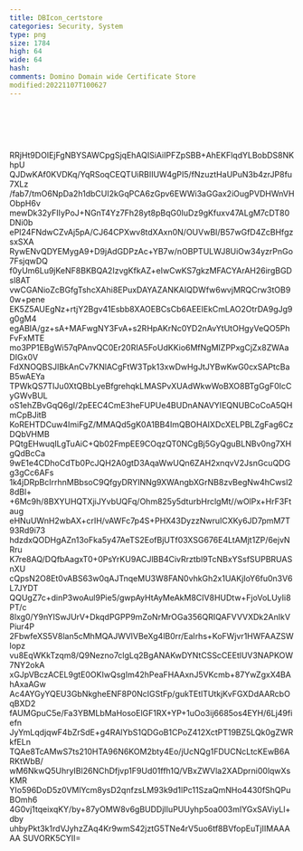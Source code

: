 ```yaml
---
title: DBIcon_certstore
categories: Security, System
type: png
size: 1784
high: 64
wide: 64
hash: 
comments: Domino Domain wide Certificate Store
modified:20221107T100627
---
```

![DBIcon_certstore][1]

[1]: data:image/png;base64,iVBORw0KGgoAAAANSUhEUgAAAEAAAABACAYAAACqaXHeAAAGv0lEQVR4nO2bC2wU
RRjHt9DOIEjFgNBYSAWCpgSjqEhAQISiAiIPFZpSBB+AhEKFlqdYLBobDS8NKhpU
QJDwKAf0KVDKq/YqRSoqCEQTUiRBIIUW4gPI5/fNzuztHaUPuN3b4zrJP8fu7XLz
/fab7/tmO6NpDa2h1dbCUI2kGqPCA6zGpv6EWWi3aGGax2iOugPVDHWnVHObpH6v
mewDk32yFIIyPoJ+NGnT4Yz7Fh28yt8pBqG0IuDz9gKfuxv47ALgM7cDT80DNi0b
ePI24FNdwCZvAj5pA/CJ64CPXwv8tdXAxn0N/OUVwBI/B57wGfD4ZcBHfgzsxSXA
RywENvQDYEMygA9+D9jAdGDPzAc+YB7w/nOBPTULWJ8UiOw34yzrPnGo7FsjqwDQ
f0yUm6Lu9jKeNF8BKBQA2IzvgKfkAZ+eIwCwKS7gkzMFACYArAH26irgBGDsl8AT
vwCGANioZcBGfgTshcXAhi8EPuxDAYAZANKAIQDWfw6wvjMRQCrw3tOB90w+pene
EK5Z5AUEgNz+rtjY2Bgv41Esbb8XAOEBCsCb6AEEIEkCmLAO2OtrDA9gJg9g0gM4
egABIA/gz+sA+MAFwgNY3FvA+s2RHpAKrNc0YD2nAvYtUtOHgyVeQO5PhFvFxMTE
mo3PP1EBgWi57qPAnvQC0Er20RIA5FoUdKKio6MfNgMIZPPxgCjZx8ZWAaDIGx0V
FdXNOQBSJIBkAnCv7KNlACgFtW3Tpk13xwDwHgJtJYBwKwG0cxSAPtcBaB5wAEYa
TPWkQS7TIJu0XtQBbLyeBfgrehqkLMASPvXUAdWkwWoBXO8BTgGgF0IcCyGWvBUL
oS1ehZBvGqQ6gI/2pEEC4CmE3heFUPUe4BUDnANAVYIEQNUBCoCoA5QHmCpBJitB
KoREHTDCuw4ImiFgZ/MMAQd5gK0A1BB4ImQBOHAIXDcXELPBLZgFag6CzDQbVHMB
PQtgEHwuqILgTuAiC+Qb02FmpEE9COqzQT0NCgBj5GyQguBLNBv0ng7XHgQdBcCa
9wE1e4CDhoCdTb0PcJQH2A0gtD3AqaWwUQn6ZAH2xnqvV2JsnGcuQDGg3gCc6AFs
1k4jDRpBcIrrhnMBbsoC9QfgyDRYINNg9XWAngbXGrNB8zvBegNw4hCwsl28dBl+
+6Mc9h/8BXYUHQTXjiJYvbUQFq/Ohm825y5dturbHrclgMt//wOlPx+HrF3Ftaug
eHNuUWnH2wbAX+crIH/vAWFc7p4S+PHX43DyzzNwruICXKy6JD7pmM7T93Rd9i73
hdzdxQODHgAZn13oFka5y47AeTS2EofBjUTf03XSG676E4LtAMjt1ZP/6ejvNRru
K7re8AQ/DQfbAagxT0+0PsYrKU9ACJlBB4CivRrztbl9TcNBxYSsfSUPBRUASnXU
cQpsN2O8Et0vABS63w0qAJTnqeMU3W8FAN0vhkGh2x1UAKjIoY6fu0n3V6L7JYDT
QQUgZ7c+dinP3woAul9Pie5/gwpAyHtAyMeAkM8CIV8HUDtw+FjoVoLUyIi8PT/c
8lxg0/Y9nYISwJUrV+DkqdPGPP9mZoNrMrOGa356QRIQAFVVVXDk2AnIkVPiur4P
2FbwfeXS5V8lan5cMhMQAJWVlVBeXg4lB0rr/EaIrhs+KoFWjvr1HWFAAZSWlopz
vu8EqWKkTzqm8/Q9Nezno7clgLq2BgANAKwDYNtCSScCEEtlUV3NAPKOW7NY2okA
xGJpVBczACEL9gtE0OKIwQsgIm42hPeaFHAAxnJ5VKcmb+87YwZgxX4BAhAxaAGw
Ac4AYGyYQEU3GbNkgheENF8P0NcIGStFp/gukTEtlTUtkjKvFGXDdAARcbOqBXD2
fAUMGpuC5e/Fa3YBMLbMaHosoElGF1RX+YP+1uOo3ij6685os4EYH/6Lj49fiefn
JyYmLqdjqwF4bZrSdE+g4RAlYbS1QDGoB1CPoZ412XctPT19BZ5LQk0gZWRkfELn
TQAe8TcAMwS7ts210HTA96N6KOM2bty4Eo/jUcNQg1FDUCNcLtcKEwB6ARKtWbB/
wM6NkwQ5UhryIBl26NChDfjvp1F9Ud01ffh1Q/VBxZWVla2XADprni00lqwXsKMR
YIo596DoD5z0VMlYcm8ysD2qnfzsLM93k9d1lPc11SzaQmNHo4430fShQPuBOmh6
4G0vj1tqeixqKY/by+87yOMW8v6gBUDDjIIuPUUyhp5oa003mIYGxSAViyLl+dby
uhbyPkt3k1rdVJyhzZAq4Kr9wmS42jztG5TNe4rV5uo6tf8BVfopEuTjIIMAAAAA
SUVORK5CYII=
